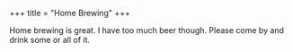 +++
title = "Home Brewing"
+++

Home brewing is great. I have too much beer though. Please come by and drink some or all of it.
